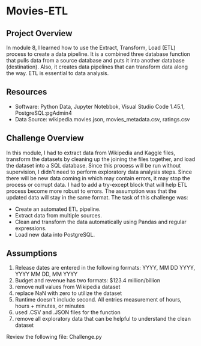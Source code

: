 # Movies-ETL 

## Project Overview

In module 8, I learned how to use the Extract, Transform, Load (ETL) process to create a data pipeline. It is a combined three database function that pulls data from a source database and puts it into another database (destination). Also, it creates data pipelines that can transform data along the way. ETL is essential to data analysis.

## Resources

- Software: Python Data, Jupyter Notebbok, Visual Studio Code 1.45.1, PostgreSQL:pgAdmin4
- Data Source:   wikipedia.movies.json, movies_metadata.csv, ratings.csv 

## Challenge Overview

In this module, I had to extract data from Wikipedia and Kaggle files, transform the datasets by cleaning up the joining the files together, and load the dataset into a SQL database. Since this process will be run without supervision, I didn't need to perform exploratory data analysis steps. Since there will be new data coming in which may contain errors, it may stop the process or corrupt data. I had to add a try-except block that will help ETL process become more robust to errors. The assumption was that the updated data will stay in the same format. The task of this challenge was:

- Create an automated ETL pipeline.
- Extract data from multiple sources.
- Clean and transform the data automatically using Pandas and regular expressions.
- Load new data into PostgreSQL.

## Assumptions
1. Release dates are entered in the following formats:  YYYY, MM DD YYYY, YYYY MM DD, MM YYYY
2. Budget and revenue has two formats:  $123.4 million/billion
3. remove null values from Wikipedia dataset
4. replace NaN with zero to utilize the dataset
5. Runtime doesn't include second.  All entries measurement of hours, hours + minutes, or minutes
6. used .CSV and .JSON files for the function
7. remove all exploratory data that can be helpful to understand the clean dataset

Review the following file: Challenge.py


